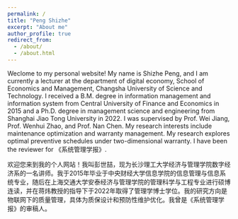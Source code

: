 ```yaml
---
permalink: /
title: "Peng Shizhe"
excerpt: "About me"
author_profile: true
redirect_from: 
  - /about/
  - /about.html
---
```


Weclome to my personal website! My name is Shizhe Peng, and I am currently a lecturer at the department of digital economy, School of Economics and Management, Changsha University of Science and Technology. I received a B.M. degree in information management and information system from Central University of Finance and Economics in 2015 and a Ph.D. degree in management science and engineering from Shanghai Jiao Tong University in 2022. I was supervised by Prof. Wei Jiang, Prof. Wenhui Zhao, and Prof. Nan Chen. My research interests include maintenance optimization and warranty management. My research explores optimal preventive schedules under two-dimensional warranty. I have been the reviewer for 《系统管理学报》.

欢迎您来到我的个人网站！我叫彭世喆，现为长沙理工大学经济与管理学院数字经济系的一名讲师。我于2015年毕业于中央财经大学信息学院的信息管理与信息系统专业，随后在上海交通大学安泰经济与管理学院的管理科学与工程专业进行硕博连读，并在蒋炜教授的指导下于2022年取得了管理学博士学位。我的研究方向是物联网下的质量管理，具体为质保设计和预防性维护优化。我曾是《系统管理学报》的审稿人。
